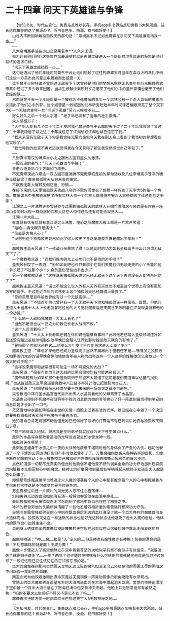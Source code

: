# 二十四章 问天下英雄谁与争锋
        【告知书友，时代在变化，免费站点难以长存，手机app多书源站点切换看书大势所趋，站长给你推荐的这个换源APP，听书音色多、换源、找书都好使！】
       山谷内不断回响着独孤败天的那句话：“帝境高手不过如此魔锋在手问天下英雄谁能挡我一击……”
       ……
       八大帝境高手站在小山之巅呆若木**人久久无语。
       修为达到他们他们这等境界后最渴望的就是再做突破进入一个崭新的境界武道的极境是他们最终的追求目标。
       “问天下英雄谁能挡我一击……”
       这句话道出了他们年轻时的豪气干云让他们想起了过往的峥嵘岁月当年在血与火的洗礼中他们这些一方英杰自同辈之中脱颖而出威震一方。
       谁不曾年少轻狂谁不曾想过无敌天下？这曾经是他们的梦想从默默无名青年到万众瞩目的武帝其中经过了多少艰辛困苦。当华生根皱纹累积时岁月磨灭了他们心中的盖世豪情也磨灭了他们曾经的梦……
       然而就在今天一个年轻后辈一个被称为不死魔帝的青年一个武林公敌一个杀人如嘛的魔鬼再次道出了他们心中的梦。这个如彗星一般崛起的武林新秀短短半年时间锋芒耀眼照亮了整个天宇大6一个无敌的青年一句“问天下英雄”另八人唏嘘不已……
       好久好久之后一个老人才道：“老了早已没有了当年的壮志豪情。”
       众人感慨万千：
       “人生啊人能有几个二十年二十岁时我也曾经豪气干云睥睨天下过了二十年后我收敛了又过了二十年我隐居了最近这二十年我遗忘了江湖想必江湖也早已遗忘了我。”
       “我从来没有无敌于天下但是我曾经无限向往但今天我在别人身上看到了我当初的梦想看到他实现了。”
       “我觉得我的血液不再老迈我觉得我在今天获得了新生我忽然感觉自己年轻了。”
       ……
       八到直冲霄汉的啸声自小山之巅出方圆百里久久激荡。
       一股苍凉的豪气：“问天下英雄谁与争锋！”
       音逝八道身影八个方向如飞而去。
       不死魔帝夜战八帝这一夜方圆百里沸腾不死魔帝临走前的那句话以及八位帝境高手苍凉的啸声无疑证实了魔帝独孤败天从容离去的事实。
       不眠夜无数人辗转反侧彷徨、恐惧……
       在接下来的几天里独孤败天夜战八帝的不败传闻像长了翅膀一样传到了天宇大6的每一个角落。魔帝如日中天魔威震撼了所有武林人每一个武林人都惶惶不安八大武帝都败了谁还能与之争锋？
       江湖之上一片沸腾许多曾经参与过围剿独孤败天的武林人开始忙着隐居可笑的是有时在一座深山会同时出现一群隐居的武林人这些人惊愕过后还有可能会现熟人……
       江湖一片大乱……
       有喜就有忧有忧就有喜江湖之上沸腾、惶恐之际魔教大殿上却是一片欢声笑语：
       “哈哈……痛快啊真是痛快！”
       “简直是大快人心！”
       “没想到这个独孤败天竟然如此了得大败天下各路英雄豪杰真是魔出少年啊！”
       ……
       魔教教主盖天风道：“一夜战八帝果然了得！以他此时的功力如若圣级高手不出几可谓无敌天下了。”
       一个魔教教众道：“连我们教内的太上长老们也不是他的对手吗？”
       盖天风长叹了一声道：“恐怕如此吧也许只有那个在我们天魔谷内无法无天的小丫头能和他一争长短了不过那个小丫头身负重伤恐怕凶多吉少。”
       另一个魔教教众道：“这样说来独孤败天确实已经无敌天下这个天下再也没有人能够奈何他了？”
       魔教教主盖天风道：“话也不能这么说人外有人天外有天谁也不知道这个世界上有没有更加厉害的高手。不过在近百年的武林史上这个独孤败天已经算得上最强了。”
       “您的意思是百年前也曾经有过一个无敌高手……”
       盖天风道：“不错百年前也曾经有一个人无敌于天下他和独孤败天一样张扬、跋扈。但他乃正道人士当年十大太上长老就曾吃过他的大亏把我魔教逼进天魔谷不敢明着在江湖现身就有他的一份功劳。”
       “什么他一人敌挡我魔教十大太上长老？”
       “当然不是但也以一己之力和数位长老大战而不败。”
       “这个人还活着吗？”
       盖天风道：“十大太上长老都还健在你们说他能够有事吗？此时他若已踏入圣级领域还好如若还没有踏进圣级领域那么他早晚还会踏入江湖到那时独孤败天就真的有难了。”
       “是吗那个老家伙还在这……他那么大年岁了不可能再次进入江湖了吧？”
       魔教教主道：“难说如果他已经成为圣级高手当然不屑再出手但若还不是……嘿嘿加之独孤败天如果闹的太凶的话早晚会惊动他他当年被人称为战帝这样一个人这样的性格他怎么会放过一个强大的对手呢？”
       “这样说来魔帝和战帝很有可能生一场不可避免的大战？”
       盖天风道：“很有可能而且这大战的后果会很惨烈有可能两帝具灭。”
       “魔帝年轻有为如果和那个老怪物同归于尽岂不太可惜了这可是我们魔道难以估量的损失啊。”自从独孤败天进军魔道后魔教中人已经不再算计他已把他引为自己人。
       盖天风道：“只期望战帝已经成圣要不然未来的一场惊世之战不可避免。”
       风雪飘摇中拜月国水晶宫当代最杰出传人水晶背着他的父母离开了水晶宫。
       水晶也已得到不死魔帝夜战群帝不败的消息她为她的爷爷担心了好一阵直到最后得到平安的消息后她才长出了一口气。
       茫茫雪地中水晶如降临在尘世的天使一般脸上泛着圣洁的光辉。她已经在心中做了一个决定她要去找独孤败天劝服不死魔帝不要再杀戮。
       她知道自己肯定说服不动他但是她已经做好了最坏的打算逼不得已到最后她要与独孤败天同归于尽。
       “我不地狱谁入地狱。既然我是圣地弟子我就应该为天下苍生做点什么。”
       此刻的水晶浑身都散着圣洁的光辉远远望去如冰雪女神一般。
       独孤败天在哪里？
       此刻他正埋身于冰雪之中一夜的大战另他疲惫不堪同时他的身体负了严重的内伤。起初他躲进了一个干燥的山洞运功疗伤但不多时他就受不了了。万重魔相向他袭来各种各样的虚影、幻象不断在他眼前晃动：亲人被撕咬自己被踩碎声声惨叫阵阵怒嚎撕心裂肺令他痛苦不堪。
       虽然知道那一切都不是真实的但此时他脆弱不堪他要不断的调集全身的功力疗治那出现裂痕的内脏根本无暇压制心中的魔念。精神上的折磨另他到最后狂呼呐喊起来他终于知道走火入魔是怎么回事了。
       即使是修炼魔道绝学也难逃走火入魔的侵袭每个人的心中都有魔念每个人的心中都掩藏着与生俱来的劣性这是不可改变的是不可避免的。
       万重魔相过后是一片糜烂的风光另人忍不住心旌荡漾……
       幻相再转无边的血浪如怒海狂涛一般将他吞没他在血浪中挣扎……
       最后独孤败天头痛欲裂忍无可忍跑到了雪地中将自己埋在了积雪之中。
       冰冷的积雪另他的头脑稍微清醒了一些他忍着万相折磨的痛苦强行积聚功力疗伤。
       天地间在飘雪独孤败天的心中则在飘血最后无边的血红淹没了他一个巨大狰狞的魔像自他身上透体而出。独孤败天处在一种迷惘的状态也恰好是这种状态让他避免了走火入魔的危险。他体内的罡气自行运转生生不息。
       自他身上透体而出的魔像仰望灰蒙蒙的天空似在思索似在回忆最后眼中露出无限哀伤的神色。
       魔像喃喃道：“神……魔……都是‘人’定义的……但是神也有魔性魔亦有神格！包装的漂亮的是神！不刻意雕饰的就是魔！宁成为魔！”
       魔像一步便迈入了高空他静立于空中看着苍茫的大地似乎有些不舍似乎有些留恋。“就要消失了就要归于虚无了……一年？两年？也许随时吧嘿嘿有什么可感伤的我就是他他就是我只不过忘却了一段记忆而已记住该记住的忘却该忘却的吧。”
       巨大的魔像在刹那间突然顶天立地无边无际的魔气如滚滚乌云环绕在他的周围无尽的黑暗之中闪烁着一双明亮的血瞳。
       两道血光自他双眼激而出直冲天魔谷天魔铜像一阵晃动铜像的眼角隐隐有水渍现出。
       雪地上的巨大魔相转身遥望东方的大海两道血光在大海中激起滔天巨浪。萱萱的师傅正漂浮于空中被一个百米大浪击落在了怒海狂涛中但又快冲天而起。他脸上并无怒意但却有戚然之色：“妈的不要这么伤感好不好又不是见不到了呜……”
       魔像再次扭转方向一时间血红光芒掠过天宇大6无数神秘之地……
       ...
       【告知书友，时代在变化，免费站点难以长存，手机app多书源站点切换看书大势所趋，站长给你推荐的这个换源APP，听书音色多、换源、找书都好使！】
